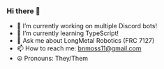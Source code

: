 ### Hi there 👋

- 🔭 I’m currently working on multiple Discord bots!
- 🌱 I’m currently learning TypeScript!
- 💬 Ask me about LongMetal Robotics (FRC 7127)
- 📫 How to reach me: bnmoss11@gmail.com
- ☮ Pronouns: They/Them
